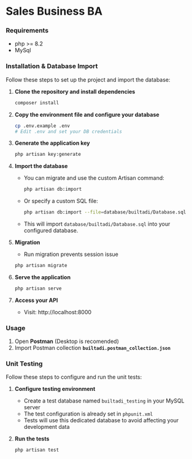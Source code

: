 # Sales Business BA
### Requirements
- php >= 8.2
- MySql

### Installation & Database Import

Follow these steps to set up the project and import the database:

1. **Clone the repository and install dependencies**
   ```sh
   composer install
   ```
2. **Copy the environment file and configure your database**
   ```sh
   cp .env.example .env
   # Edit .env and set your DB credentials
   ```
3. **Generate the application key**
   ```sh
   php artisan key:generate
   ```
4. **Import the database**
    
   - You can migrate and use the custom Artisan command:
     ```sh
     php artisan db:import
     ```
   - Or specify a custom SQL file:
     ```sh
     php artisan db:import --file=database/builtadi/Database.sql
     ```
   - This will import `database/builtadi/Database.sql` into your configured database.
5. **Migration**
    - Run migration prevents session issue
    ```sh
    php artisan migrate
    ```
6. **Serve the application**
   ```sh
   php artisan serve
   ```
7. **Access your API**
   - Visit: http://localhost:8000

### Usage
1. Open **Postman** (Desktop is recomended)
2. Import Postman collection **`builtadi.postman_collection.json`**

### Unit Testing

Follow these steps to configure and run the unit tests:

1. **Configure testing environment**
   - Create a test database named `builtadi_testing` in your MySQL server
   - The test configuration is already set in `phpunit.xml`
   - Tests will use this dedicated database to avoid affecting your development data

2. **Run the tests**
   ```sh
   php artisan test
   ```
